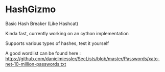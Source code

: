# HashGizmo
Basic Hash Breaker (Like Hashcat)

Kinda fast, currently working on an cython implementation

Supports various types of hashes, test it yourself

A good wordlist can be found here : https://github.com/danielmiessler/SecLists/blob/master/Passwords/xato-net-10-million-passwords.txt

